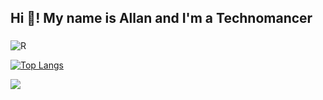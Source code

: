 <h2 align="left">Hi 👋! My name is Allan and I'm a Technomancer</h2>

###
![R](https://github.com/DarkStarStrix/DarkStarStrix/assets/108637439/72bd42b6-4b7a-48fb-9933-8c9d073f88cf)

[![Top Langs](https://github-readme-stats.vercel.app/api/top-langs/?username=DarkStarStrixyour-github-username&layout=compact&theme=vision-friendly-dark)](https://github.com/anuraghazra/github-readme-stats)

<a href=""><img align="center" src="https://github-readme-stats-sigma-five.vercel.app/api/top-langs/?username=DarkStarStrix&theme=react&line_height=40&hide=css"/> </a>

 
###
